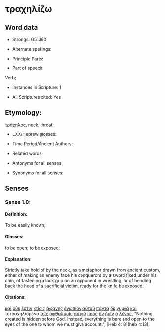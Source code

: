 # τραχηλίζω

<!-- Status: S2=NeedsReview -->
<!-- Lexica used for edits: BDAG, FFM, LN, A-S -->

## Word data

* Strongs: G51360

* Alternate spellings:

* Principle Parts: 

* Part of speech: 

Verb;

* Instances in Scripture: 1

* All Scriptures cited: Yes

## Etymology: 

[τράχηλος](../G51370/01.md), neck, throat;

* LXX/Hebrew glosses: 

* Time Period/Ancient Authors: 

* Related words: 

* Antonyms for all senses

* Synonyms for all senses: 

## Senses 

### Sense 1.0:

#### Definition: 

To be easily known;

#### Glosses:

to be open; to be exposed;

#### Explanation:

Strictly take hold of by the neck, as a metaphor drawn from ancient custom, either of making an enemy face his conquerors by a sword fixed under his chin, of fastening a lock grip on an opponent in wrestling, or of bending back the head of a sacrificial victim, ready for the knife be exposed.

#### Citations:

[καὶ](../G25320/01.md) [οὐκ](../G37560/01.md) [ἔστιν](../G99999/01.md) [κτίσις](../G29370/01.md) [ἀφανὴς](../G08520/01.md) [ἐνώπιον](../G17990/01.md) [αὐτοῦ](../G08460/01.md) [πάντα](../G39560/01.md) [δὲ](../G11610/01.md) [γυμνὰ](../G11310/01.md) [καὶ](../G25320/01.md) τετραχηλισμένα [τοῖς](../G35880/01.md) [ὀφθαλμοῖς](../G37880/01.md) [αὐτοῦ](../G08460/01.md) [πρὸς](../G43140/01.md) [ὃν](../G37390/01.md) [ἡμῖν](../G14730/01.md) [ὁ](../G35880/01.md) [λόγος](../G30560/01.md), 
"Nothing created is hidden before God. Instead, everything is bare and open to the eyes of the one to whom we must give account.", 
[Heb 4:13](heb 4:13);                                                  
